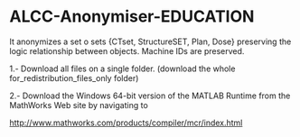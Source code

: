 # ALCC-Anonymiser-EDUCATION

It  anonymizes a set o sets {CTset, StructureSET, Plan, Dose} preserving the logic relationship between objects. Machine IDs are preserved.

1.- Download all files on a single folder. (download the whole for_redistribution_files_only folder)

2.- Download the Windows 64-bit version of the MATLAB Runtime from the MathWorks Web site by navigating to

http://www.mathworks.com/products/compiler/mcr/index.html
